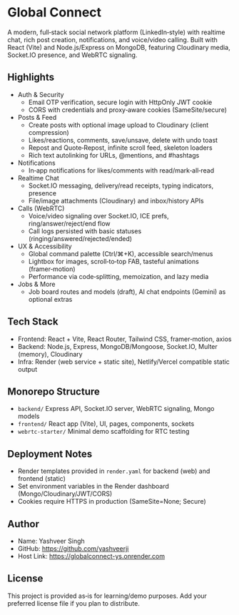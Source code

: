 # Global Connect

A modern, full‑stack social network platform (LinkedIn‑style) with realtime chat, rich post creation, notifications, and voice/video calling. Built with React (Vite) and Node.js/Express on MongoDB, featuring Cloudinary media, Socket.IO presence, and WebRTC signaling.

## Highlights
- Auth & Security
  - Email OTP verification, secure login with HttpOnly JWT cookie
  - CORS with credentials and proxy‑aware cookies (SameSite/secure)
- Posts & Feed
  - Create posts with optional image upload to Cloudinary (client compression)
  - Likes/reactions, comments, save/unsave, delete with undo toast
  - Repost and Quote‑Repost, infinite scroll feed, skeleton loaders
  - Rich text autolinking for URLs, @mentions, and #hashtags
- Notifications
  - In‑app notifications for likes/comments with read/mark‑all‑read
- Realtime Chat
  - Socket.IO messaging, delivery/read receipts, typing indicators, presence
  - File/image attachments (Cloudinary) and inbox/history APIs
- Calls (WebRTC)
  - Voice/video signaling over Socket.IO, ICE prefs, ring/answer/reject/end flow
  - Call logs persisted with basic statuses (ringing/answered/rejected/ended)
- UX & Accessibility
  - Global command palette (Ctrl/⌘+K), accessible search/menus
  - Lightbox for images, scroll‑to‑top FAB, tasteful animations (framer‑motion)
  - Performance via code‑splitting, memoization, and lazy media
- Jobs & More
  - Job board routes and models (draft), AI chat endpoints (Gemini) as optional extras

## Tech Stack
- Frontend: React + Vite, React Router, Tailwind CSS, framer‑motion, axios
- Backend: Node.js, Express, MongoDB/Mongoose, Socket.IO, Multer (memory), Cloudinary
- Infra: Render (web service + static site), Netlify/Vercel compatible static output

## Monorepo Structure
- `backend/` Express API, Socket.IO server, WebRTC signaling, Mongo models
- `frontend/` React app (Vite), UI, pages, components, sockets
- `webrtc-starter/` Minimal demo scaffolding for RTC testing


## Deployment Notes
- Render templates provided in `render.yaml` for backend (web) and frontend (static)
- Set environment variables in the Render dashboard (Mongo/Cloudinary/JWT/CORS)
- Cookies require HTTPS in production (SameSite=None; Secure)

## Author
- Name: Yashveer Singh
- GitHub: https://github.com/yashveerji
- Host Link: https://globalconnect-ys.onrender.com
## License
This project is provided as‑is for learning/demo purposes. Add your preferred license file if you plan to distribute.